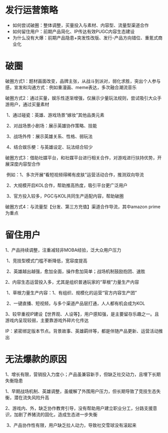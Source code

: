 # 发行运营策略

- 如何尝试破圈：整体调整，买量投入与素材、内容型、流量型渠道合作
- 如何留住用户：前期产品简化、IP传达有效PUGC内容生态建设
- 为什么没有大爆：前期产品隐患+突发性改版、发行-产品方向错位、重氪式商业化



# 破圈

破圈方式1：题材画面改变，品牌主张，从战斗到派对，弱化求胜，突出个人参与感，宣发和沟通方式：例如重漫画、meme表达，多次融合潮流音乐

破圈方式2：通过买量，娱乐性逐渐增强，仅展示少量玩法规则，尝试吸引大众手游用户，通过买量素材

​			1、通过碰瓷：英雄、游戏场景“嫁妆”其他品类元素

​			2、对战场景小剧场：展示英雄协作策略、技能

​			3、战场外传：展示英雄关系、性格、弱玩法

​			4、结合娱乐梗：与英雄设定、玩法结合较少

破圈方式3：借助社媒平台，和社媒平台进行相关合作，对游戏进行扶持优势，开展深度内容型合作

​			例如：1、多次开展“看短视频得稀有皮肤”运营活动合作，推测双向导流

​					2、大规模开启KOL合作，帮助推高热度，吸引平台更广泛用户

​					3、官方投入较多，PGC与KOL共同生产适配内容，帮助破圈

破圈方式4：与流量型【分发、第三方充值】渠道合作导流，其中amazon prime为重点





# 留住用户

1、产品持续调整，注重减轻非MOBA经验，泛大众用户压力

​	1、竞技型模式门槛不断降低，宽容度提高

​	2、英雄越出越强，愈加全面，操作愈加简单；战场机制鼓励抱团、速胜

2、内容生态运营投入多，尤其是组织普通玩家的“草根”力量生产内容

​	1、草根力量生产内容：1、有组织、规模化的运营“官方内容生产团”

​						2、一键直播、短视频，与多个渠道产品层打通，人人都有机会成为KOL

3、较早重视IP建设【世界观、人设等】，用户感知强，是主要留存乐趣之一。且游戏内呈现较弱，主要靠游戏外碎片化传达

​	IP：紧密绑定版本节点。背景故事、英雄羁绊等，都是伴随产品更新、运营活动推出



# 无法爆款的原因

1、增长有限，营销投入力度小；产品虽兼容新手，但缺乏社交动力，且埋下长期失衡隐患

​	1、早期战场机制、英雄调整，虽缓解了外围用户压力，但长期导致了竞技生态失衡，潜在流失风险升高

​	2、游戏内、外，缺乏协作教育引导，没有帮助用户建立职业分工，分路支援意识，加剧了养猪流的固化，造成生态进一步失衡

​	3、产品协作性有限，用户缺乏拉人动力，导致社交雪球没有滚起来

